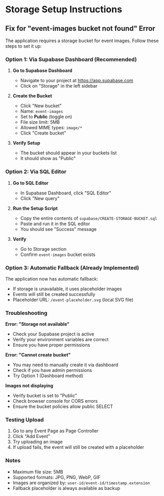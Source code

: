 # Storage Setup Instructions

## Fix for "event-images bucket not found" Error

The application requires a storage bucket for event images. Follow these steps to set it up:

### Option 1: Via Supabase Dashboard (Recommended)

1. **Go to Supabase Dashboard**
   - Navigate to your project at https://app.supabase.com
   - Click on "Storage" in the left sidebar

2. **Create the Bucket**
   - Click "New bucket"
   - Name: `event-images`
   - Set to **Public** (toggle on)
   - File size limit: 5MB
   - Allowed MIME types: `image/*`
   - Click "Create bucket"

3. **Verify Setup**
   - The bucket should appear in your buckets list
   - It should show as "Public"

### Option 2: Via SQL Editor

1. **Go to SQL Editor**
   - In Supabase Dashboard, click "SQL Editor"
   - Click "New query"

2. **Run the Setup Script**
   - Copy the entire contents of `supabase/CREATE-STORAGE-BUCKET.sql`
   - Paste and run it in the SQL editor
   - You should see "Success" message

3. **Verify**
   - Go to Storage section
   - Confirm `event-images` bucket exists

### Option 3: Automatic Fallback (Already Implemented)

The application now has automatic fallback:
- If storage is unavailable, it uses placeholder images
- Events will still be created successfully
- Placeholder URL: `/event-placeholder.svg` (local SVG file)

### Troubleshooting

**Error: "Storage not available"**
- Check your Supabase project is active
- Verify your environment variables are correct
- Ensure you have proper permissions

**Error: "Cannot create bucket"**
- You may need to manually create it via dashboard
- Check if you have admin permissions
- Try Option 1 (Dashboard method)

**Images not displaying**
- Verify bucket is set to "Public"
- Check browser console for CORS errors
- Ensure the bucket policies allow public SELECT

### Testing Upload

1. Go to any Event Page as Page Controller
2. Click "Add Event"
3. Try uploading an image
4. If upload fails, the event will still be created with a placeholder

### Notes

- Maximum file size: 5MB
- Supported formats: JPG, PNG, WebP, GIF
- Images are organized by: `user-id/event-id/timestamp.extension`
- Fallback placeholder is always available as backup